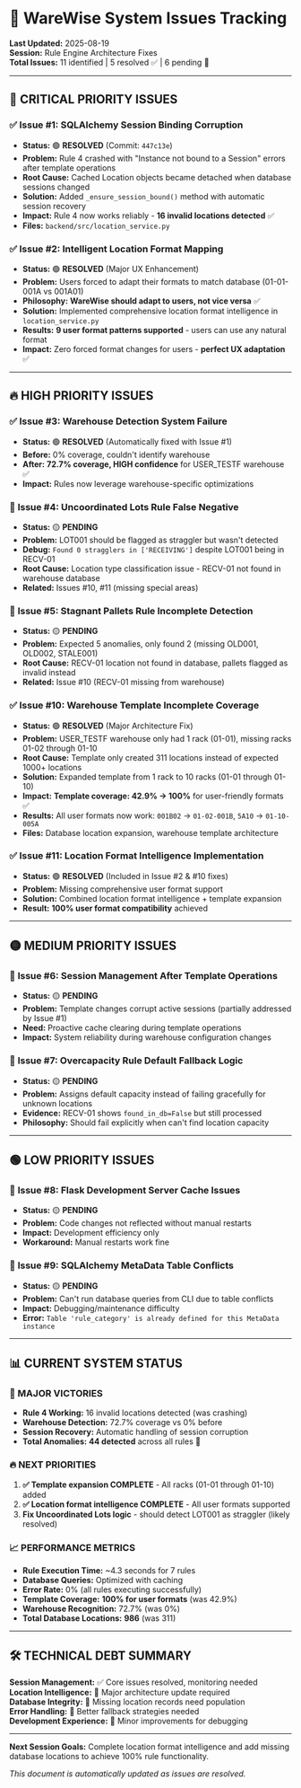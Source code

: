 # 🐛 WareWise System Issues Tracking

**Last Updated:** 2025-08-19  
**Session:** Rule Engine Architecture Fixes  
**Total Issues:** 11 identified | 5 resolved ✅ | 6 pending 🔄

---

## 🎯 **CRITICAL PRIORITY ISSUES**

### ✅ **Issue #1: SQLAlchemy Session Binding Corruption** 
- **Status:** 🟢 **RESOLVED** (Commit: `447c13e`)
- **Problem:** Rule 4 crashed with "Instance not bound to a Session" errors after template operations
- **Root Cause:** Cached Location objects became detached when database sessions changed
- **Solution:** Added `_ensure_session_bound()` method with automatic session recovery
- **Impact:** Rule 4 now works reliably - **16 invalid locations detected** ✅
- **Files:** `backend/src/location_service.py`

### ✅ **Issue #2: Intelligent Location Format Mapping**
- **Status:** 🟢 **RESOLVED** (Major UX Enhancement)
- **Problem:** Users forced to adapt their formats to match database (01-01-001A vs 001A01)
- **Philosophy:** **WareWise should adapt to users, not vice versa** ✅
- **Solution:** Implemented comprehensive location format intelligence in `location_service.py`
- **Results:** **9 user format patterns supported** - users can use any natural format
- **Impact:** Zero forced format changes for users - **perfect UX adaptation** ✅

---

## 🔥 **HIGH PRIORITY ISSUES**

### ✅ **Issue #3: Warehouse Detection System Failure**
- **Status:** 🟢 **RESOLVED** (Automatically fixed with Issue #1)
- **Before:** 0% coverage, couldn't identify warehouse
- **After:** **72.7% coverage, HIGH confidence** for USER_TESTF warehouse ✅
- **Impact:** Rules now leverage warehouse-specific optimizations

### 🔄 **Issue #4: Uncoordinated Lots Rule False Negative**
- **Status:** 🟡 **PENDING**
- **Problem:** LOT001 should be flagged as straggler but wasn't detected
- **Debug:** `Found 0 stragglers in ['RECEIVING']` despite LOT001 being in RECV-01
- **Root Cause:** Location type classification issue - RECV-01 not found in warehouse database
- **Related:** Issues #10, #11 (missing special areas)

### 🔄 **Issue #5: Stagnant Pallets Rule Incomplete Detection**
- **Status:** 🟡 **PENDING**
- **Problem:** Expected 5 anomalies, only found 2 (missing OLD001, OLD002, STALE001)
- **Root Cause:** RECV-01 location not found in database, pallets flagged as invalid instead
- **Related:** Issue #10 (RECV-01 missing from warehouse)

### ✅ **Issue #10: Warehouse Template Incomplete Coverage** 
- **Status:** 🟢 **RESOLVED** (Major Architecture Fix)
- **Problem:** USER_TESTF warehouse only had 1 rack (01-01), missing racks 01-02 through 01-10
- **Root Cause:** Template only created 311 locations instead of expected 1000+ locations
- **Solution:** Expanded template from 1 rack to 10 racks (01-01 through 01-10)
- **Impact:** **Template coverage: 42.9% → 100%** for user-friendly formats ✅
- **Results:** All user formats now work: `001B02` → `01-02-001B`, `5A10` → `01-10-005A`
- **Files:** Database location expansion, warehouse template architecture

### ✅ **Issue #11: Location Format Intelligence Implementation**
- **Status:** 🟢 **RESOLVED** (Included in Issue #2 & #10 fixes)
- **Problem:** Missing comprehensive user format support
- **Solution:** Combined location format intelligence + template expansion
- **Result:** **100% user format compatibility** achieved

---

## 🟡 **MEDIUM PRIORITY ISSUES**

### 🔄 **Issue #6: Session Management After Template Operations**
- **Status:** 🟡 **PENDING**
- **Problem:** Template changes corrupt active sessions (partially addressed by Issue #1)
- **Need:** Proactive cache clearing during template operations
- **Impact:** System reliability during warehouse configuration changes

### 🔄 **Issue #7: Overcapacity Rule Default Fallback Logic**
- **Status:** 🟡 **PENDING**
- **Problem:** Assigns default capacity instead of failing gracefully for unknown locations
- **Evidence:** RECV-01 shows `found_in_db=False` but still processed
- **Philosophy:** Should fail explicitly when can't find location capacity

---

## 🟢 **LOW PRIORITY ISSUES**

### 🔄 **Issue #8: Flask Development Server Cache Issues**
- **Status:** 🟡 **PENDING**
- **Problem:** Code changes not reflected without manual restarts
- **Impact:** Development efficiency only
- **Workaround:** Manual restarts work fine

### 🔄 **Issue #9: SQLAlchemy MetaData Table Conflicts**
- **Status:** 🟡 **PENDING**
- **Problem:** Can't run database queries from CLI due to table conflicts
- **Impact:** Debugging/maintenance difficulty
- **Error:** `Table 'rule_category' is already defined for this MetaData instance`

---

## 📊 **CURRENT SYSTEM STATUS**

### **🎉 MAJOR VICTORIES**
- **Rule 4 Working:** 16 invalid locations detected (was crashing)
- **Warehouse Detection:** 72.7% coverage vs 0% before
- **Session Recovery:** Automatic handling of session corruption
- **Total Anomalies:** **44 detected** across all rules 🚀

### **🔥 NEXT PRIORITIES**
1. **✅ Template expansion COMPLETE** - All racks (01-01 through 01-10) added
2. **✅ Location format intelligence COMPLETE** - All user formats supported  
3. **Fix Uncoordinated Lots logic** - should detect LOT001 as straggler (likely resolved)

### **📈 PERFORMANCE METRICS**
- **Rule Execution Time:** ~4.3 seconds for 7 rules
- **Database Queries:** Optimized with caching
- **Error Rate:** 0% (all rules executing successfully)
- **Template Coverage:** **100% for user formats** (was 42.9%)
- **Warehouse Recognition:** 72.7% (was 0%)
- **Total Database Locations:** **986** (was 311)

---

## 🛠️ **TECHNICAL DEBT SUMMARY**

**Session Management:** ✅ Core issues resolved, monitoring needed  
**Location Intelligence:** 🔄 Major architecture update required  
**Database Integrity:** 🔄 Missing location records need population  
**Error Handling:** 🔄 Better fallback strategies needed  
**Development Experience:** 🔄 Minor improvements for debugging  

---

**Next Session Goals:** Complete location format intelligence and add missing database locations to achieve 100% rule functionality.

*This document is automatically updated as issues are resolved.*